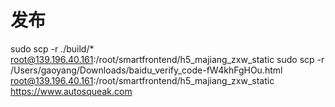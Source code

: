 # 发布
sudo scp -r ./build/*  root@139.196.40.161:/root/smartfrontend/h5_majiang_zxw_static
sudo scp -r /Users/gaoyang/Downloads/baidu_verify_code-fW4khFgHOu.html  root@139.196.40.161:/root/smartfrontend/h5_majiang_zxw_static
https://www.autosqueak.com